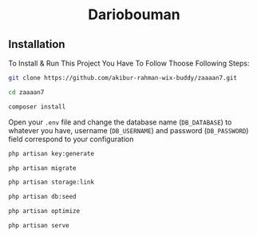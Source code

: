 <p align="center">
    <h1 align="center">Dariobouman</h1>
</p>

## Installation

To Install & Run This Project You Have To Follow Thoose Following Steps:

```sh
git clone https://github.com/akibur-rahman-wix-buddy/zaaaan7.git
```

```sh
cd zaaaan7
```

```sh
composer install
```

Open your `.env` file and change the database name (`DB_DATABASE`) to whatever you have, username (`DB_USERNAME`) and password (`DB_PASSWORD`) field correspond to your configuration

```sh
php artisan key:generate
```

```sh
php artisan migrate
```

```sh
php artisan storage:link
```

```sh
php artisan db:seed
```

```sh
php artisan optimize
```

```sh
php artisan serve
```